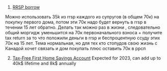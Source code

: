 1. [RRSP borrow](https://www.canada.ca/en/revenue-agency/services/tax/individuals/topics/rrsps-related-plans/what-home-buyers-plan/participate-home-buyers-plan.html) 

Можно использовать 35k из rrsp каждого из супругов (в общем 70к) на покупку первого дома, потом эти 70к надо будет вернуть в rrsp в течении 15 лет обратно. Делать так можно раз в жизни , следовательно общий моргидж уменьшится на 70к первоначального взноса + получите tax return за то что положили деньги в rrsp и беспроцентную ссуду этих 70к на 15 лет. Тема нормальная, но для тех кто стопудов свою жизнь с Канадой хочет связать и дом покупать плюс оставить 70к в ррсп

2. [Tax-Free First Home Savings Account](https://www.canada.ca/en/department-finance/news/2022/08/design-of-the-tax-free-first-home-savings-account.html)
Expected for 2023, can add up to 40k$ lifetime and 8k$ annually 